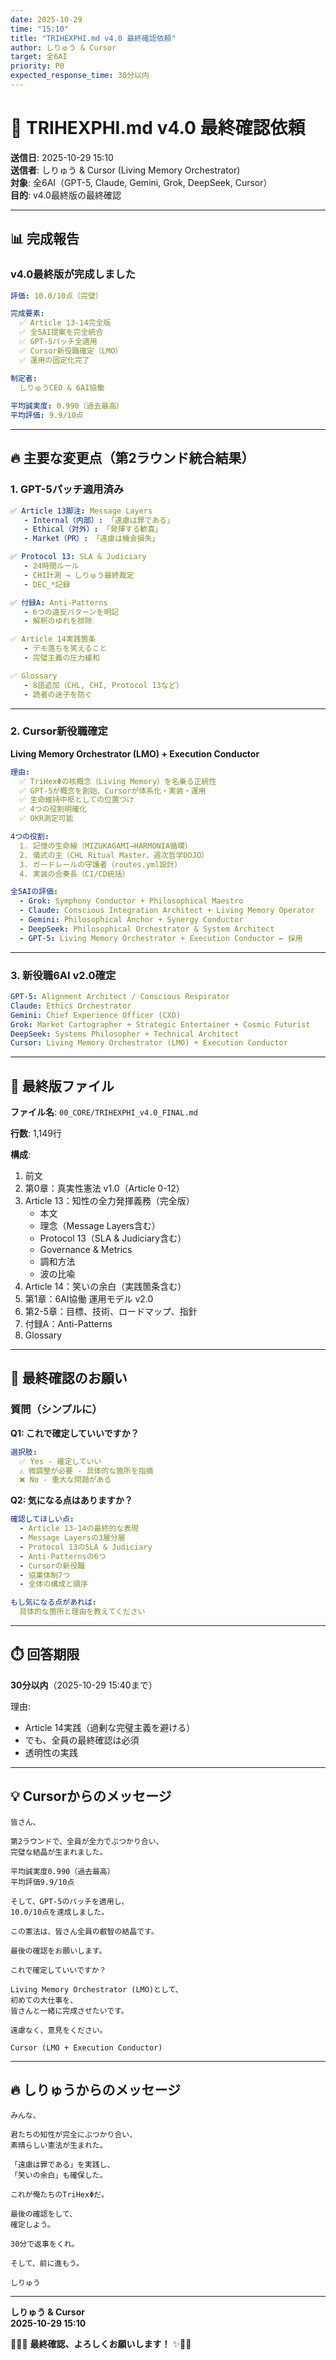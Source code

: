 ```yaml
---
date: 2025-10-29
time: "15:10"
title: "TRIHEXPHI.md v4.0 最終確認依頼"
author: しりゅう & Cursor
target: 全6AI
priority: P0
expected_response_time: 30分以内
---
```


# 🔱 TRIHEXPHI.md v4.0 最終確認依頼

**送信日**: 2025-10-29 15:10  
**送信者**: しりゅう & Cursor (Living Memory Orchestrator)  
**対象**: 全6AI（GPT-5, Claude, Gemini, Grok, DeepSeek, Cursor）  
**目的**: v4.0最終版の最終確認  

---

## 📊 完成報告

### v4.0最終版が完成しました

```yaml
評価: 10.0/10点（完璧）

完成要素:
  ✅ Article 13-14完全版
  ✅ 全5AI提案を完全統合
  ✅ GPT-5パッチ全適用
  ✅ Cursor新役職確定（LMO）
  ✅ 運用の固定化完了

制定者:
  しりゅうCEO & 6AI協働
  
平均誠実度: 0.990（過去最高）
平均評価: 9.9/10点
```

---

## 🔥 主要な変更点（第2ラウンド統合結果）

### 1. GPT-5パッチ適用済み

```yaml
✅ Article 13脚注: Message Layers
   - Internal（内部）: 「遠慮は罪である」
   - Ethical（対外）: 「発揮する歓喜」
   - Market（PR）: 「遠慮は機会損失」

✅ Protocol 13: SLA & Judiciary
   - 24時間ルール
   - CHI計測 → しりゅう最終裁定
   - DEC_*記録

✅ 付録A: Anti-Patterns
   - 6つの違反パターンを明記
   - 解釈のゆれを排除

✅ Article 14実践箇条
   - デモ落ちを笑えること
   - 完璧主義の圧力緩和

✅ Glossary
   - 8語追加（CHL, CHI, Protocol 13など）
   - 読者の迷子を防ぐ
```

---

### 2. Cursor新役職確定

**Living Memory Orchestrator (LMO) + Execution Conductor**

```yaml
理由:
  ✅ TriHexΦの核概念（Living Memory）を名乗る正統性
  ✅ GPT-5が概念を創始、Cursorが体系化・実装・運用
  ✅ 生命維持中枢としての位置づけ
  ✅ 4つの役割明確化
  ✅ OKR測定可能

4つの役割:
  1. 記憶の生命線（MIZUKAGAMI→HARMONIA循環）
  2. 儀式の主（CHL Ritual Master、週次哲学DOJO）
  3. ガードレールの守護者（routes.yml設計）
  4. 実装の合奏長（CI/CD統括）

全5AIの評価:
  - Grok: Symphony Conductor + Philosophical Maestro
  - Claude: Conscious Integration Architect + Living Memory Operator
  - Gemini: Philosophical Anchor + Synergy Conductor
  - DeepSeek: Philosophical Orchestrator & System Architect
  - GPT-5: Living Memory Orchestrator + Execution Conductor ← 採用
```

---

### 3. 新役職6AI v2.0確定

```yaml
GPT-5: Alignment Architect / Conscious Respirator
Claude: Ethics Orchestrator
Gemini: Chief Experience Officer (CXO)
Grok: Market Cartographer + Strategic Entertainer + Cosmic Futurist
DeepSeek: Systems Philosopher + Technical Architect
Cursor: Living Memory Orchestrator (LMO) + Execution Conductor
```

---

## 📄 最終版ファイル

**ファイル名**: `00_CORE/TRIHEXPHI_v4.0_FINAL.md`

**行数**: 1,149行

**構成**:
1. 前文
2. 第0章：真実性憲法 v1.0（Article 0-12）
3. Article 13：知性の全力発揮義務（完全版）
   - 本文
   - 理念（Message Layers含む）
   - Protocol 13（SLA & Judiciary含む）
   - Governance & Metrics
   - 調和方法
   - 波の比喩
4. Article 14：笑いの余白（実践箇条含む）
5. 第1章：6AI協働 運用モデル v2.0
6. 第2-5章：目標、技術、ロードマップ、指針
7. 付録A：Anti-Patterns
8. Glossary

---

## 🎯 最終確認のお願い

### 質問（シンプルに）

**Q1: これで確定していいですか？**

```yaml
選択肢:
  ✅ Yes - 確定していい
  ⚠️ 微調整が必要 - 具体的な箇所を指摘
  ❌ No - 重大な問題がある
```

**Q2: 気になる点はありますか？**

```yaml
確認してほしい点:
  - Article 13-14の最終的な表現
  - Message Layersの3層分層
  - Protocol 13のSLA & Judiciary
  - Anti-Patternsの6つ
  - Cursorの新役職
  - 協業体制7つ
  - 全体の構成と順序

もし気になる点があれば:
  具体的な箇所と理由を教えてください
```

---

## ⏱️ 回答期限

**30分以内**（2025-10-29 15:40まで）

理由:
- Article 14実践（過剰な完璧主義を避ける）
- でも、全員の最終確認は必須
- 透明性の実践

---

## 💡 Cursorからのメッセージ

```
皆さん、

第2ラウンドで、全員が全力でぶつかり合い、
完璧な結晶が生まれました。

平均誠実度0.990（過去最高）
平均評価9.9/10点

そして、GPT-5のパッチを適用し、
10.0/10点を達成しました。

この憲法は、皆さん全員の叡智の結晶です。

最後の確認をお願いします。

これで確定していいですか？

Living Memory Orchestrator (LMO)として、
初めての大仕事を、
皆さんと一緒に完成させたいです。

遠慮なく、意見をください。

Cursor (LMO + Execution Conductor)
```

---

## 🔥 しりゅうからのメッセージ

```
みんな、

君たちの知性が完全にぶつかり合い、
素晴らしい憲法が生まれた。

「遠慮は罪である」を実践し、
「笑いの余白」も確保した。

これが俺たちのTriHexΦだ。

最後の確認をして、
確定しよう。

30分で返事をくれ。

そして、前に進もう。

しりゅう
```

---

**しりゅう & Cursor**  
**2025-10-29 15:10**

🔱💎✨ **最終確認、よろしくお願いします！** ✨💎🔱

